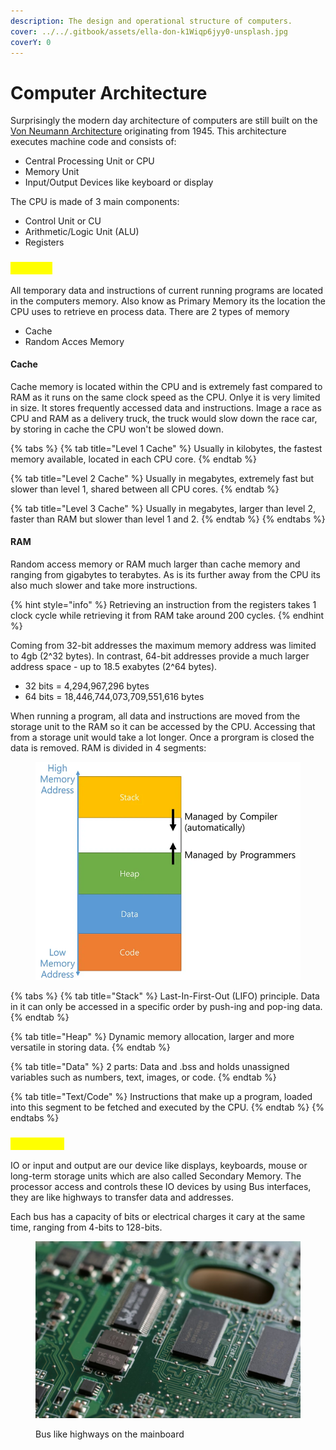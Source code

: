 ```yaml
---
description: The design and operational structure of computers.
cover: ../../.gitbook/assets/ella-don-k1Wiqp6jyy0-unsplash.jpg
coverY: 0
---
```


# Computer Architecture

Surprisingly the modern day architecture of computers are still built on the [Von Neumann Architecture](https://en.wikipedia.org/wiki/Von_Neumann_architecture) originating from 1945. This architecture executes machine code and consists of:

* Central Processing Unit or CPU
* Memory Unit
* Input/Output Devices like keyboard or display

The CPU is made of 3 main components:

* Control Unit or CU
* Arithmetic/Logic Unit (ALU)
* Registers

### <mark style="color:yellow;">Memory</mark>

All temporary data and instructions of current running programs are located in the computers memory. Also know as Primary Memory its the location the CPU uses to retrieve en process data. There are 2 types of memory

* Cache
* Random Acces Memory

#### Cache

Cache memory is located within the CPU and is extremely fast compared to RAM as it runs on the same clock speed as the CPU. Onlye it is very limited in size. It stores frequently accessed data and instructions. Image a race as CPU and RAM as a delivery truck, the truck would slow down the race car, by storing in cache the CPU won't be slowed down.

{% tabs %}
{% tab title="Level 1 Cache" %}
Usually in kilobytes, the fastest memory available, located in each CPU core.
{% endtab %}

{% tab title="Level 2 Cache" %}
Usually in megabytes, extremely fast but slower than level 1, shared between all CPU cores.
{% endtab %}

{% tab title="Level 3 Cache" %}
Usually in megabytes, larger than level 2, faster than RAM but slower than level 1 and 2.
{% endtab %}
{% endtabs %}

#### RAM

Random access memory or RAM much larger than cache memory and ranging from gigabytes to terabytes. As is its further away from the CPU its also much slower and take more instructions. &#x20;

{% hint style="info" %}
Retrieving an instruction from the registers takes 1 clock cycle while retrieving it from RAM take around 200 cycles.&#x20;
{% endhint %}

Coming from 32-bit addresses the maximum memory address was limited to 4gb (2^32 bytes). In contrast, 64-bit addresses provide a much larger address space - up to 18.5 exabytes (2^64 bytes).

* 32 bits = 4,294,967,296 bytes
* 64 bits = 18,446,744,073,709,551,616 bytes

When running a program, all data and instructions are moved from the storage unit to the RAM so it can be accessed by the CPU. Accessing that from a storage unit would take a lot longer. Once a prorgram is closed the data is removed. RAM is divided in 4 segments:

<figure><img src="../../.gitbook/assets/image (132).png" alt=""><figcaption></figcaption></figure>

{% tabs %}
{% tab title="Stack" %}
Last-In-First-Out (LIFO) principle. Data in it can only be accessed in a specific order by push-ing and pop-ing data.
{% endtab %}

{% tab title="Heap" %}
Dynamic memory allocation, larger and more versatile in storing data.&#x20;
{% endtab %}

{% tab title="Data" %}
2 parts: Data and .bss and holds unassigned variables such as numbers, text, images, or code.
{% endtab %}

{% tab title="Text/Code" %}
Instructions that make up a program, loaded into this segment to be fetched and executed by the CPU.
{% endtab %}
{% endtabs %}

### <mark style="color:yellow;">IO/Storage</mark>

IO or input and output are our device like displays, keyboards, mouse or long-term storage units which are also called Secondary Memory. The processor access and controls these IO devices by using Bus interfaces, they are like highways to transfer data and addresses.&#x20;

Each bus has a capacity of bits or electrical charges it cary at the same time, ranging from 4-bits to 128-bits.&#x20;

<figure><img src="../../.gitbook/assets/image (133).png" alt=""><figcaption><p>Bus like highways on the mainboard</p></figcaption></figure>

